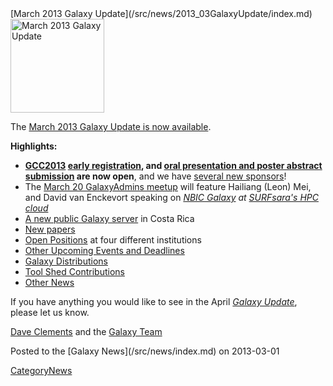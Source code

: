<div class='newsItemHeader'>[March 2013 Galaxy Update](/src/news/2013_03GalaxyUpdate/index.md)</div>

<div class='right'><a href='/src/GalaxyUpdates/2013_03/index.md'><img src="/src/images/Logos/GalaxyUpdate200.png" alt="March 2013 Galaxy Update" width=150 /></a></div>

The [March 2013 Galaxy Update is now available](/src/GalaxyUpdates/2013_03/index.md). 

**Highlights:**
* **[GCC2013](/src/GalaxyUpdates/2013_03/index.md#gcc2013) [early registration](/src/events/GCC2013/Register/index.md), and [oral presentation and poster abstract submission](/src/events/GCC2013/Abstracts/index.md) are now open**, and we have  [several new sponsors](/src/GalaxyUpdates/2013_03/index.md#sponsorships)!
* The [March 20 GalaxyAdmins meetup](/src/GalaxyUpdates/2013_03/index.md#march-galaxyadmins-web-meetup) will feature Hailiang (Leon) Mei, and David van Enckevort speaking on *[NBIC Galaxy](http://galaxy.nbic.nl/) at [SURFsara's HPC cloud](https://www.surfsara.nl/)* 
* [A new public Galaxy server](/src/GalaxyUpdates/2013_03/index.md#new-public-galaxy-servers) in Costa Rica
* [New papers](/src/GalaxyUpdates/2013_03/index.md#new-papers)
* [Open Positions](/src/GalaxyUpdates/2013_03/index.md#whos-hiring) at four different institutions
* [Other Upcoming Events and Deadlines](/src/GalaxyUpdates/2013_03/index.md#other-upcoming-events-and-deadlines)
* [Galaxy Distributions](/src/GalaxyUpdates/2013_03/index.md#galaxy-distributions)
* [Tool Shed Contributions](/src/GalaxyUpdates/2013_03/index.md#tool-shed-contributions)
* [Other News](/src/GalaxyUpdates/2013_03/index.md#other-news)

If you have anything you would like to see in the April *[Galaxy Update](/src/GalaxyUpdates/index.md)*, please let us know.

[Dave Clements](/src/DaveClements/index.md) and the [Galaxy Team](/src/GalaxyTeam/index.md)

<div class='newsItemFooter'>Posted to the [Galaxy News](/src/news/index.md) on 2013-03-01</div>

[CategoryNews](/src/CategoryNews/index.md)
